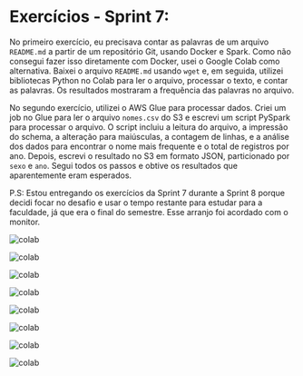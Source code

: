 # Exercícios - Sprint 7:

No primeiro exercício, eu precisava contar as palavras de um arquivo `README.md` a partir de um repositório Git, usando Docker e Spark. Como não consegui fazer isso diretamente com Docker, usei o Google Colab como alternativa. Baixei o arquivo `README.md` usando `wget` e, em seguida, utilizei bibliotecas Python no Colab para ler o arquivo, processar o texto, e contar as palavras. Os resultados mostraram a frequência das palavras no arquivo.

No segundo exercício, utilizei o AWS Glue para processar dados. Criei um job no Glue para ler o arquivo `nomes.csv` do S3 e escrevi um script PySpark para processar o arquivo. O script incluiu a leitura do arquivo, a impressão do schema, a alteração para maiúsculas, a contagem de linhas, e a análise dos dados para encontrar o nome mais frequente e o total de registros por ano. Depois, escrevi o resultado no S3 em formato JSON, particionado por `sexo` e `ano`. Segui todos os passos e obtive os resultados que aparentemente eram esperados.

P.S: Estou entregando os exercícios da Sprint 7 durante a Sprint 8 porque decidi focar no desafio e usar o tempo restante para estudar para a faculdade, já que era o final do semestre. Esse arranjo foi acordado com o monitor.

![colab](https://github.com/analuizafreitasbs/Sprints/blob/main/Sprint7/Exerc%C3%ADcios/prints/Captura%20de%20tela%202024-08-02%20215323.png)

![colab](https://github.com/analuizafreitasbs/Sprints/blob/main/Sprint7/Exerc%C3%ADcios/prints/Captura%20de%20tela%202024-08-02%20215337.png)

![colab](https://github.com/analuizafreitasbs/Sprints/blob/main/Sprint7/Exerc%C3%ADcios/prints/Captura%20de%20tela%202024-08-02%20215748.png)

![colab](https://github.com/analuizafreitasbs/Sprints/blob/main/Sprint7/Exerc%C3%ADcios/prints/Captura%20de%20tela%202024-08-02%20221709.png)

![colab](https://github.com/analuizafreitasbs/Sprints/blob/main/Sprint7/Exerc%C3%ADcios/prints/Captura%20de%20tela%202024-08-02%20223749.png)

![colab](https://github.com/analuizafreitasbs/Sprints/blob/main/Sprint7/Exerc%C3%ADcios/prints/Captura%20de%20tela%202024-08-02%20231758.png)

![colab](https://github.com/analuizafreitasbs/Sprints/blob/main/Sprint7/Exerc%C3%ADcios/prints/Captura%20de%20tela%202024-08-02%20235032.png)

![colab](https://github.com/analuizafreitasbs/Sprints/blob/main/Sprint7/Exerc%C3%ADcios/prints/Captura%20de%20tela%202024-08-02%20235448.png)